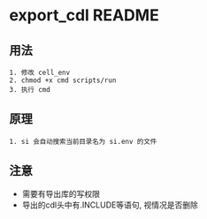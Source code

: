 
# export_cdl README

## 用法

```text
1. 修改 cell_env
2. chmod +x cmd scripts/run
3. 执行 cmd
```

## 原理

```text
1. si 会自动搜索当前目录名为 si.env 的文件
```

## 注意

* 需要有导出库的写权限
* 导出的cdl头中有.INCLUDE等语句, 视情况是否删除
